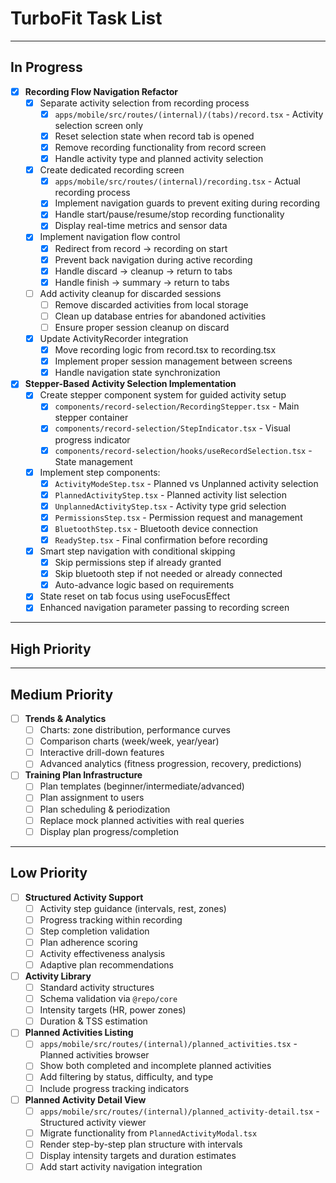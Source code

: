 # TurboFit Task List

---

##  In Progress


* [x] **Recording Flow Navigation Refactor**
  * [x] Separate activity selection from recording process
    * [x] `apps/mobile/src/routes/(internal)/(tabs)/record.tsx` - Activity selection screen only
    * [x] Reset selection state when record tab is opened
    * [x] Remove recording functionality from record screen
    * [x] Handle activity type and planned activity selection
  * [x] Create dedicated recording screen
    * [x] `apps/mobile/src/routes/(internal)/recording.tsx` - Actual recording process
    * [x] Implement navigation guards to prevent exiting during recording
    * [x] Handle start/pause/resume/stop recording functionality
    * [x] Display real-time metrics and sensor data
  * [x] Implement navigation flow control
    * [x] Redirect from record → recording on start
    * [x] Prevent back navigation during active recording
    * [x] Handle discard → cleanup → return to tabs
    * [x] Handle finish → summary → return to tabs
  * [ ] Add activity cleanup for discarded sessions
    * [ ] Remove discarded activities from local storage
    * [ ] Clean up database entries for abandoned activities
    * [ ] Ensure proper session cleanup on discard
  * [x] Update ActivityRecorder integration
    * [x] Move recording logic from record.tsx to recording.tsx
    * [x] Implement proper session management between screens
    * [x] Handle navigation state synchronization

* [x] **Stepper-Based Activity Selection Implementation**
  * [x] Create stepper component system for guided activity setup
    * [x] `components/record-selection/RecordingStepper.tsx` - Main stepper container
    * [x] `components/record-selection/StepIndicator.tsx` - Visual progress indicator
    * [x] `components/record-selection/hooks/useRecordSelection.tsx` - State management
  * [x] Implement step components:
    * [x] `ActivityModeStep.tsx` - Planned vs Unplanned activity selection
    * [x] `PlannedActivityStep.tsx` - Planned activity list selection
    * [x] `UnplannedActivityStep.tsx` - Activity type grid selection
    * [x] `PermissionsStep.tsx` - Permission request and management
    * [x] `BluetoothStep.tsx` - Bluetooth device connection
    * [x] `ReadyStep.tsx` - Final confirmation before recording
  * [x] Smart step navigation with conditional skipping
    * [x] Skip permissions step if already granted
    * [x] Skip bluetooth step if not needed or already connected
    * [x] Auto-advance logic based on requirements
  * [x] State reset on tab focus using useFocusEffect
  * [x] Enhanced navigation parameter passing to recording screen

---

##  High Priority


---

##  Medium Priority

* [ ] **Trends & Analytics**
  * [ ] Charts: zone distribution, performance curves
  * [ ] Comparison charts (week/week, year/year)
  * [ ] Interactive drill-down features
  * [ ] Advanced analytics (fitness progression, recovery, predictions)

* [ ] **Training Plan Infrastructure**
  * [ ] Plan templates (beginner/intermediate/advanced)
  * [ ] Plan assignment to users
  * [ ] Plan scheduling & periodization
  * [ ] Replace mock planned activities with real queries
  * [ ] Display plan progress/completion

---

##  Low Priority

* [ ] **Structured Activity Support**
  * [ ] Activity step guidance (intervals, rest, zones)
  * [ ] Progress tracking within recording
  * [ ] Step completion validation
  * [ ] Plan adherence scoring
  * [ ] Activity effectiveness analysis
  * [ ] Adaptive plan recommendations

* [ ] **Activity Library**
  * [ ] Standard activity structures
  * [ ] Schema validation via `@repo/core`
  * [ ] Intensity targets (HR, power zones)
  * [ ] Duration & TSS estimation

* [ ] **Planned Activities Listing**
  * [ ] `apps/mobile/src/routes/(internal)/planned_activities.tsx` - Planned activities browser
  * [ ] Show both completed and incomplete planned activities
  * [ ] Add filtering by status, difficulty, and type
  * [ ] Include progress tracking indicators

* [ ] **Planned Activity Detail View**
  * [ ] `apps/mobile/src/routes/(internal)/planned_activity-detail.tsx` - Structured activity viewer
  * [ ] Migrate functionality from `PlannedActivityModal.tsx`
  * [ ] Render step-by-step plan structure with intervals
  * [ ] Display intensity targets and duration estimates
  * [ ] Add start activity navigation integration
